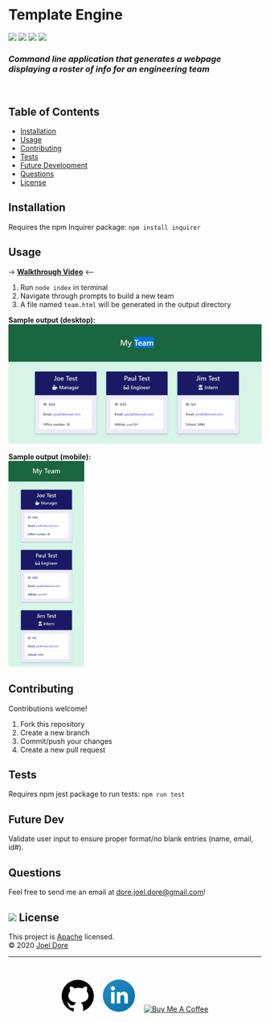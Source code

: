 # Template Engine

<div>
<img src='https://img.shields.io/github/license/joeldore/template-engine'>  
<img src='https://img.shields.io/github/repo-size/joeldore/template-engine'>  
<img src='https://img.shields.io/github/languages/top/joeldore/template-engine'>
<img src='https://img.shields.io/github/last-commit/joeldore/template-engine'>
</div>

### _Command line application that generates a webpage displaying a roster of info for an engineering team_
<br>

## Table of Contents  

* [Installation](#Installation)  
* [Usage](#Usage)  
* [Contributing](#Contributing)  
* [Tests](#Tests)  
* [Future Development](#Future-Dev)  
* [Questions](#Questions)
* [License](#<img-src="https://icon-library.com/images/license-icon/license-icon-17.jpg"-width="28">-License)

## Installation  

Requires the npm Inquirer package: 
`npm install inquirer`

## Usage  

-> **[Walkthrough Video](https://drive.google.com/file/d/1MCFim7h_pMClzwcIA7d5ReVawyy3vJhD/view)** <--

1. Run `node index` in terminal  
2. Navigate through prompts to build a new team
3. A file named `team.html` will be generated in the output directory  
<!-- ![Sample output](./Assets/demo-output.png) -->

**Sample output (desktop):**
<img src='./Assets/demo-output.png' alt="Sample-output">

**Sample output (mobile):**  
<img src='./Assets/demo-output-mobile.png' width="30%" alt="Sample-output-mobile">

## Contributing  

Contributions welcome!
1. Fork this repository  
2. Create a new branch  
3. Commit/push your changes  
4. Create a new pull request  

## Tests

Requires npm jest package to run tests: 
`npm run test`

## Future Dev

Validate user input to ensure proper format/no blank entries (name, email, id#).

## Questions  
Feel free to send me an email at dore.joel.dore@gmail.com!  

## <img src="https://icon-library.com/images/license-icon/license-icon-17.jpg" width="28"> License
This project is [Apache](https://github.com/JoelDore/template-engine/blob/main/LICENSE) licensed.  
© 2020 [Joel Dore](https://github.com/JoelDore)  

---
<br>

<div align="center">

[![github](assets/github.svg)](https://github.com/JoelDore) 
[![linkedin](assets/linkedin.svg)](https://www.linkedin.com/in/joeldore) 
<a href="https://www.buymeacoffee.com/JoelDore" target="_blank"><img src="https://cdn.buymeacoffee.com/buttons/v2/default-white.png" alt="Buy Me A Coffee" height="32"></a>

</div>